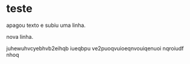 # teste
apagou texto e subiu uma linha.

nova linha.

juhewuhvcyebhvb2eihqb iueqbpu ve2puoqvuioeqnvouiqenuoi nqroiudf nhoq
